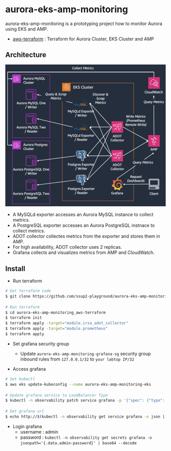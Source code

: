 # aurora-eks-amp-monitoring

aurora-eks-amp-monitoring is a prototyping project how to monitor Aurora using EKS and AMP.

* [aws-terraform](https://github.com/ssup2-playground/aurora-eks-amp-monitoring_aws-terraform) : Terraform for Aurora Cluster, EKS Cluster and AMP

## Architecture

<img src="/images/architecture.png" width="700"/>

* A MySQLd exporter accesses an Aurora MySQL instance to collect metrics.
* A PostgreSQL exporter accesses an Aurora PostgreSQL instnace to collect metrics.
* ADOT collector collectes metrics from the exporter and stores them in AMP.
* For high availability, ADOT collector uses 2 replicas.
* Grafana collects and visualizes metrics from AMP and CloudWatch.

## Install

* Run terraform

```bash
# Get terraform code
$ git clone https://github.com/ssup2-playground/aurora-eks-amp-monitoring_aws-terraform.git && rm ./aurora-eks-amp-monitoring_aws-terraform/terraform.tf

# Run terraform
$ cd aurora-eks-amp-monitoring_aws-terraform
$ terraform init
$ terraform apply -target="module.irsa_adot_collector"
$ terraform apply -target="module.prometheus"
$ terraform apply
```

* Set grafana security group
  * Update `aurora-eks-amp-monitoring-grafana-sg` security group inbound rules from `127.0.0.1/32` to `your labtop IP/32`

* Access grafana

```bash
# Set kubectl
$ aws eks update-kubeconfig --name aurora-eks-amp-monitoring-eks

# Update grafana service to LoadBalancer Type
$ kubectl -n observability patch service grafana -p '{"spec": {"type": "LoadBalancer"}}'

# Get grafana url
$ echo http://$(kubectl -n observability get service grafana -o json | jq ".status.loadBalancer.ingress[0].hostname" -r)
```

* Login grafana
  * username : admin
  * password : `kubectl -n observability get secrets grafana -o jsonpath='{.data.admin-password}' | base64 --decode`
